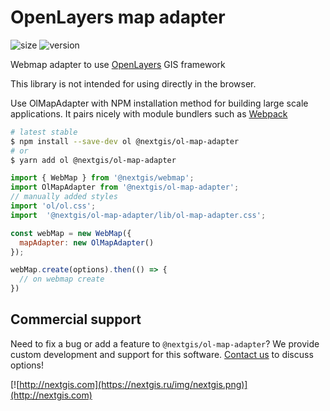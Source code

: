 # OpenLayers map adapter

![size](https://img.shields.io/bundlephobia/minzip/@nextgis/ol-map-adapter) ![version](https://img.shields.io/npm/v/@nextgis/ol-map-adapter)

Webmap adapter to use [OpenLayers](https://openlayers.org/) GIS framework

This library is not intended for using directly in the browser.

Use OlMapAdapter with NPM installation method for building large scale applications. It pairs nicely with module bundlers such as [Webpack](https://webpack.js.org/)

```bash
# latest stable
$ npm install --save-dev ol @nextgis/ol-map-adapter
# or
$ yarn add ol @nextgis/ol-map-adapter
```

```javascript
import { WebMap } from '@nextgis/webmap';
import OlMapAdapter from '@nextgis/ol-map-adapter';
// manually added styles
import 'ol/ol.css';
import  '@nextgis/ol-map-adapter/lib/ol-map-adapter.css';

const webMap = new WebMap({
  mapAdapter: new OlMapAdapter()
});

webMap.create(options).then(() => {
  // on webmap create
})
```

## Commercial support

Need to fix a bug or add a feature to `@nextgis/ol-map-adapter`? We provide custom development and support for this software. [Contact us](http://nextgis.com/contact/) to discuss options!

[![http://nextgis.com](https://nextgis.ru/img/nextgis.png)](http://nextgis.com)
